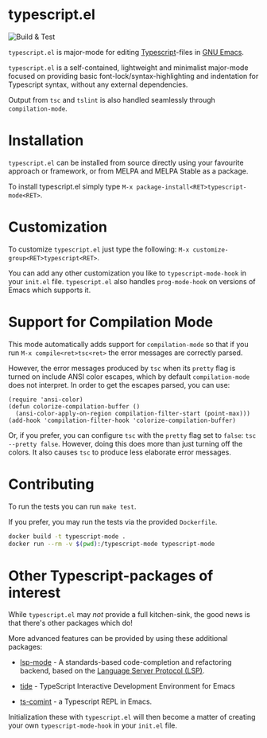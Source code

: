 # typescript.el

![Build & Test](https://github.com/emacs-typescript/typescript.el/workflows/Build%20&%20Test/badge.svg)

`typescript.el` is major-mode for editing [Typescript](http://www.typescriptlang.org/)-files in [GNU Emacs](https://www.gnu.org/software/emacs/).

`typescript.el` is a self-contained, lightweight and minimalist major-mode
focused on providing basic font-lock/syntax-highlighting and
indentation for Typescript syntax, without any external dependencies.

Output from `tsc` and `tslint` is also handled seamlessly through
`compilation-mode`.

# Installation

`typescript.el` can be installed from source directly using your
favourite approach or framework, or from MELPA and MELPA Stable as a
package.

To install typescript.el simply type `M-x package-install<RET>typescript-mode<RET>`.

# Customization

To customize `typescript.el` just type the following: `M-x customize-group<RET>typescript<RET>`.

You can add any other customization you like to `typescript-mode-hook`
in your `init.el` file. `typescript.el` also handles `prog-mode-hook`
on versions of Emacs which supports it.

# Support for Compilation Mode

This mode automatically adds support for `compilation-mode` so that if
you run `M-x compile<ret>tsc<ret>` the error messages are correctly
parsed.

However, the error messages produced by `tsc` when its `pretty` flag
is turned on include ANSI color escapes, which by default
`compilation-mode` does not interpret. In order to get the escapes
parsed, you can use:

```elisp
(require 'ansi-color)
(defun colorize-compilation-buffer ()
  (ansi-color-apply-on-region compilation-filter-start (point-max)))
(add-hook 'compilation-filter-hook 'colorize-compilation-buffer)
```

Or, if you prefer, you can configure `tsc` with the `pretty` flag set
to `false`: `tsc --pretty false`. However, doing this does more than
just turning off the colors. It also causes `tsc` to produce less
elaborate error messages.

# Contributing

To run the tests you can run `make test`.

If you prefer, you may run the tests via the provided `Dockerfile`.

```bash
docker build -t typescript-mode .
docker run --rm -v $(pwd):/typescript-mode typescript-mode
```

# Other Typescript-packages of interest

While `typescript.el` may *not* provide a full kitchen-sink, the good
news is that there's other packages which do!

More advanced features can be provided by using these additional
packages:

* [lsp-mode](https://github.com/emacs-lsp/lsp-mode) - A standards-based
  code-completion and refactoring backend, based on the
  [Language Server Protocol (LSP)](https://langserver.org/).

* [tide](https://github.com/ananthakumaran/tide/) - TypeScript
  Interactive Development Environment for Emacs
* [ts-comint](https://github.com/josteink/ts-comint) - a Typescript REPL
  in Emacs.

Initialization these with `typescript.el` will then become a matter of
creating your own `typescript-mode-hook` in your `init.el` file.
